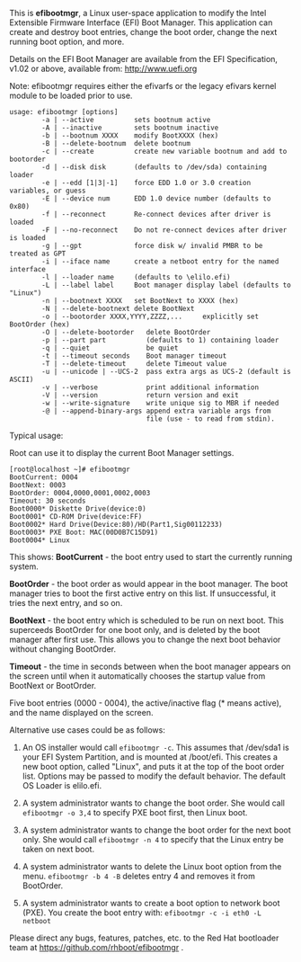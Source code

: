 This is **efibootmgr**, a Linux user-space application to modify the Intel
Extensible Firmware Interface (EFI) Boot Manager.  This application
can create and destroy boot entries, change the boot order, change
the next running boot option, and more.

Details on the EFI Boot Manager are available from the EFI
Specification, v1.02 or above, available from: http://www.uefi.org

Note: efibootmgr requires either the efivarfs or the
legacy efivars kernel module to be loaded prior to use.

```
usage: efibootmgr [options]
        -a | --active          sets bootnum active
        -A | --inactive        sets bootnum inactive
        -b | --bootnum XXXX    modify BootXXXX (hex)
        -B | --delete-bootnum  delete bootnum
        -c | --create          create new variable bootnum and add to bootorder
        -d | --disk disk       (defaults to /dev/sda) containing loader
        -e | --edd [1|3|-1]    force EDD 1.0 or 3.0 creation variables, or guess
        -E | --device num      EDD 1.0 device number (defaults to 0x80)
        -f | --reconnect       Re-connect devices after driver is loaded
        -F | --no-reconnect    Do not re-connect devices after driver is loaded
        -g | --gpt             force disk w/ invalid PMBR to be treated as GPT
        -i | --iface name      create a netboot entry for the named interface
        -l | --loader name     (defaults to \elilo.efi)
        -L | --label label     Boot manager display label (defaults to "Linux")
        -n | --bootnext XXXX   set BootNext to XXXX (hex)
        -N | --delete-bootnext delete BootNext
        -o | --bootorder XXXX,YYYY,ZZZZ,...     explicitly set BootOrder (hex)
        -O | --delete-bootorder   delete BootOrder
        -p | --part part          (defaults to 1) containing loader
        -q | --quiet              be quiet
        -t | --timeout seconds    Boot manager timeout
        -T | --delete-timeout     delete Timeout value
        -u | --unicode | --UCS-2  pass extra args as UCS-2 (default is ASCII)
        -v | --verbose            print additional information
        -V | --version            return version and exit
        -w | --write-signature    write unique sig to MBR if needed
        -@ | --append-binary-args append extra variable args from
                                  file (use - to read from stdin).
```

Typical usage:

Root can use it to display the current Boot Manager settings.
```
[root@localhost ~]# efibootmgr
BootCurrent: 0004
BootNext: 0003
BootOrder: 0004,0000,0001,0002,0003
Timeout: 30 seconds
Boot0000* Diskette Drive(device:0)
Boot0001* CD-ROM Drive(device:FF)
Boot0002* Hard Drive(Device:80)/HD(Part1,Sig00112233)
Boot0003* PXE Boot: MAC(00D0B7C15D91)
Boot0004* Linux
```
This shows:
**BootCurrent** - the boot entry used to start the currently running
system.

**BootOrder** - the boot order as would appear in the boot manager. The
boot manager tries to boot the first active entry on this list. If
unsuccessful, it tries the next entry, and so on.

**BootNext** - the boot entry which is scheduled to be run on next boot.
This superceeds BootOrder for one boot only, and is deleted by the
boot manager after first use. This allows you to change the next boot
behavior without changing BootOrder.

**Timeout** - the time in seconds between when the boot manager appears
on the screen until when it automatically chooses the startup value
from BootNext or BootOrder.

Five boot entries (0000 - 0004), the active/inactive flag (* means
active), and the name displayed on the screen.

Alternative use cases could be as follows:

1) An OS installer would call `efibootmgr -c`.  This assumes that
   /dev/sda1 is your EFI System Partition, and is mounted at /boot/efi.
   This creates a new boot option, called "Linux", and puts it at the top
   of the boot order list.  Options may be passed to modify the
   default behavior. The default OS Loader is elilo.efi.

2) A system administrator wants to change the boot order. She would
   call `efibootmgr -o 3,4` to specify PXE boot first, then Linux
   boot.

3) A system administrator wants to change the boot order for the next
   boot only. She would call `efibootmgr -n 4` to specify that the
   Linux entry be taken on next boot.

4) A system administrator wants to delete the Linux boot option from
   the menu. `efibootmgr -b 4 -B` deletes entry 4 and removes it
   from BootOrder.

5) A system administrator wants to create a boot option to network
   boot (PXE).  You create the boot entry with:
   `efibootmgr -c -i eth0 -L netboot`

Please direct any bugs, features, patches, etc. to the Red Hat bootloader team at https://github.com/rhboot/efibootmgr .
